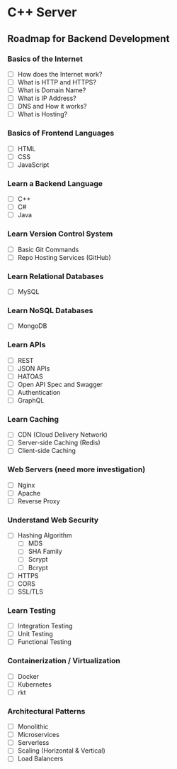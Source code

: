 # C++ Server

## Roadmap for Backend Development
### Basics of the Internet
- [ ] How does the Internet work?
- [ ] What is HTTP and HTTPS?
- [ ] What is Domain Name?
- [ ] What is IP Address?
- [ ] DNS and How it works?
- [ ] What is Hosting?

### Basics of Frontend Languages
- [ ] HTML
- [ ] CSS
- [ ] JavaScript

### Learn a Backend Language
- [ ] C++
- [ ] C#
- [ ] Java

### Learn Version Control System
- [ ] Basic Git Commands
- [ ] Repo Hosting Services (GitHub)

### Learn Relational Databases
- [ ] MySQL

### Learn NoSQL Databases
- [ ] MongoDB

### Learn APIs
- [ ] REST
- [ ] JSON APIs
- [ ] HATOAS
- [ ] Open API Spec and Swagger
- [ ] Authentication
- [ ] GraphQL

### Learn Caching
- [ ] CDN (Cloud Delivery Network)
- [ ] Server-side Caching (Redis)
- [ ] Client-side Caching

### Web Servers (need more investigation)
- [ ] Nginx
- [ ] Apache
- [ ] Reverse Proxy

### Understand Web Security
- [ ] Hashing Algorithm
    - [ ] MDS
    - [ ] SHA Family
    - [ ] Scrypt
    - [ ] Bcrypt
- [ ] HTTPS
- [ ] CORS
- [ ] SSL/TLS

### Learn Testing
- [ ] Integration Testing
- [ ] Unit Testing
- [ ] Functional Testing

### Containerization / Virtualization
- [ ] Docker
- [ ] Kubernetes
- [ ] rkt

### Architectural Patterns
- [ ] Monolithic
- [ ] Microservices
- [ ] Serverless
- [ ] Scaling (Horizontal & Vertical)
- [ ] Load Balancers
